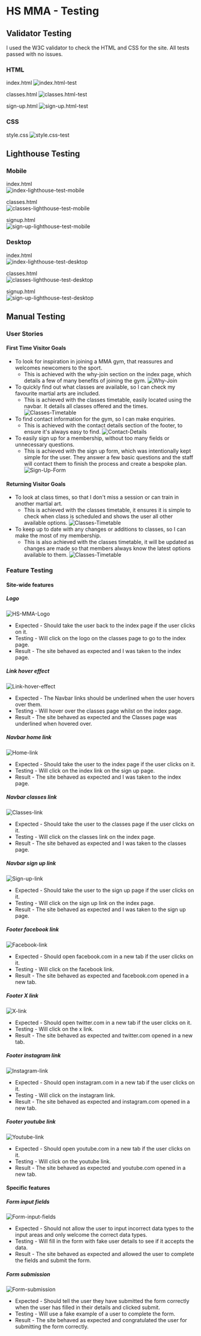 # HS MMA - Testing

## Validator Testing 

I used the W3C validator to check the HTML and CSS for the site. All tests passed with no issues.

### HTML

index.html
![index.html-test](assets/images/testing/index-test.png)

classes.html
![classes.html-test](assets/images/testing/classes-test.png)

sign-up.html
![sign-up.html-test](assets/images/testing/sign-up-test.png)

### CSS

style.css
![style.css-test](assets/images/testing/css-test.png)

## Lighthouse Testing

### Mobile

index.html  
![index-lighthouse-test-mobile](assets/images/testing/index-lighthouse-test-mob.png)

classes.html  
![classes-lighthouse-test-mobile](assets/images/testing/classes-lighthouse-test-mob.png)

signup.html  
![sign-up-lighthouse-test-mobile](assets/images/testing/signup-lighthouse-test-mob.png)

### Desktop

index.html  
![index-lighthouse-test-desktop](assets/images/testing/index-lighthouse-test-desk.png)

classes.html  
![classes-lighthouse-test-desktop](assets/images/testing/classes-lighthouse-test-desk.png)

signup.html  
![sign-up-lighthouse-test-desktop](assets/images/testing/signup-lighthouse-test-desk.png)

## Manual Testing 

### User Stories

#### First Time Visitor Goals

- To look for inspiration in joining a MMA gym, that reassures and welcomes newcomers to the sport.  
  - This is achieved with the why-join section on the index page, which details a few of many benefits of joining the gym.
  ![Why-Join](assets/images/readme/why-join.png)
- To quickly find out what classes are available, so I can check my favourite martial arts are included.
  - This is achieved with the classes timetable, easily located using the navbar. It details all classes offered and the times.
  ![Classes-Timetable](assets/images/readme/classes-timetable.png)
- To find contact information for the gym, so I can make enquiries.
  - This is achieved with the contact details section of the footer, to ensure it's always easy to find.
  ![Contact-Details](assets/images/readme/contact-details.png)
- To easily sign up for a membership, without too many fields or unnecessary questions.
  - This is achieved with the sign up form, which was intentionally kept simple for the user. They answer a few basic questions and the staff will contact them to finish the process and create a bespoke plan.
  ![Sign-Up-Form](assets/images/readme/sign-up-form.png)

#### Returning Visitor Goals

- To look at class times, so that I don't miss a session or can train in another martial art.
  - This is achieved with the classes timetable, it ensures it is simple to check when class is scheduled and shows the user all other available options.
  ![Classes-Timetable](assets/images/readme/classes-timetable.png)
- To keep up to date with any changes or additions to classes, so I can make the most of my membership.
  - This is also achieved with the classes timetable, it will be updated as changes are made so that members always know the latest options available to them.
  ![Classes-Timetable](assets/images/readme/classes-timetable.png)

### Feature Testing

#### Site-wide features

##### Logo

![HS-MMA-Logo](assets/images/testing/hs-mma-logo.png)
- Expected - Should take the user back to the index page if the user clicks on it.
- Testing - Will click on the logo on the classes page to go to the index page.
- Result - The site behaved as expected and I was taken to the index page.

##### Link hover effect

![Link-hover-effect](assets/images/testing/hover-effect.png)
- Expected - The Navbar links should be underlined when the user hovers over them.
- Testing - Will hover over the classes page whilst on the index page.
- Result - The site behaved as expected and the Classes page was underlined when hovered over.

##### Navbar home link

![Home-link](assets/images/testing/home-link.png)
- Expected - Should take the user to the index page if the user clicks on it.
- Testing - Will click on the index link on the sign up page.
- Result - The site behaved as expected and I was taken to the index page.

##### Navbar classes link

![Classes-link](assets/images/testing/classes-link.png)
- Expected - Should take the user to the classes page if the user clicks on it.
- Testing - Will click on the classes link on the index page.
- Result - The site behaved as expected and I was taken to the classes page.

##### Navbar sign up link

![Sign-up-link](assets/images/testing/sign-up-link.png)
- Expected - Should take the user to the sign up page if the user clicks on it.
- Testing - Will click on the sign up link on the index page.
- Result - The site behaved as expected and I was taken to the sign up page.

##### Footer facebook link

![Facebook-link](assets/images/testing/facebook-link.png)
- Expected - Should open facebook.com in a new tab if the user clicks on it.
- Testing - Will click on the facebook link.
- Result - The site behaved as expected and facebook.com opened in a new tab.

##### Footer X link

![X-link](assets/images/testing/x-link.png)
- Expected - Should open twitter.com in a new tab if the user clicks on it.
- Testing - Will click on the x link.
- Result - The site behaved as expected and twitter.com opened in a new tab.

##### Footer instagram link

![Instagram-link](assets/images/testing/instagram-link.png)
- Expected - Should open instagram.com in a new tab if the user clicks on it.
- Testing - Will click on the instagram link.
- Result - The site behaved as expected and instagram.com opened in a new tab.

##### Footer youtube link

![Youtube-link](assets/images/testing/youtube-link.png)
- Expected - Should open youtube.com in a new tab if the user clicks on it.
- Testing - Will click on the youtube link.
- Result - The site behaved as expected and youtube.com opened in a new tab.

#### Specific features

##### Form input fields

![Form-input-fields](assets/images/testing/form-input-fields.png)
- Expected - Should not allow the user to input incorrect data types to the input areas and only welcome the correct data types.
- Testing - Will fill in the form with fake user details to see if it accepts the data.
- Result - The site behaved as expected and allowed the user to complete the fields and submit the form.

##### Form submission

![Form-submission](assets/images/testing/form-submission.png)
- Expected - Should tell the user they have submitted the form correctly when the user has filled in their details and clicked submit.
- Testing - Will use a fake example of a user to complete the form.
- Result - The site behaved as expected and congratulated the user for submitting the form correctly.
